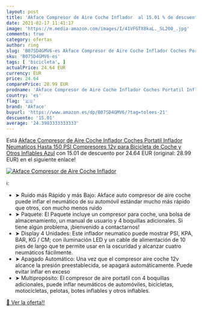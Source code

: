 ```yaml
---
layout: post
title: 'Akface Compresor de Aire Coche Inflador  al 15.01 % de descuento'
date: 2021-02-17 11:41:17
image: 'https://m.media-amazon.com/images/I/41VFGTX8kaL._SL200_.jpg'
comments: true
category: ofertas
author: ring
slug: 'B07SD4GMV6-es Akface Compresor de Aire Coche Inflador Coches Portatil...'
sku: 'B07SD4GMV6-es'
tags: [ 'bicicleta', ]
actualPrice: 24.64 EUR
currency: EUR
price: 24.64
comparePrice: 28.99 EUR
prodname: 'Akface Compresor de Aire Coche Inflador Coches Portatil Inflador Neumaticos Hasta 150 PSI Compresores 12v para Bicicleta de Coche y Otros Inflables Azul'
country: 'es'
flag: '🇪🇸'
brand: 'Akface'
buyurl: 'https://www.amazon.es/dp/B07SD4GMV6/?tag=tolees-21'
descuento: '15.01'
average: '24.3983333333333'
---
```


Está [Akface Compresor de Aire Coche Inflador Coches Portatil Inflador Neumaticos Hasta 150 PSI Compresores 12v para Bicicleta de Coche y Otros Inflables Azul](https://www.amazon.es/dp/B07SD4GMV6/?tag=tolees-21) con 15.01 de descuento por 24.64 EUR (original: 28.99 EUR) en el siguiente enlace!

[![Akface Compresor de Aire Coche Inflador ](https://m.media-amazon.com/images/I/41VFGTX8kaL._SL200_.jpg)](https://www.amazon.es/dp/B07SD4GMV6/?tag=tolees-21)

ℹ️:

- ➤ Ruido más Rápido y más Bajo: Akface auto compresor de aire coche puede inflar el neumático de su automóvil estándar mucho más rápido que otros, con mucho menos ruido
- ➤ Paquete: El Paquete incluye un compresor para coche, una bolsa de almacenamiento, un manual de usuario y 4 boquillas adicionales. Si tiene algún problema, ¡bienvenido a contactarnos!
- ➤ Display 4 Unidades: Este inflador neumatico puede mostrar PSI, KPA, BAR, KG / CM; con iluminación LED y un cable de alimentación de 10 pies de largo que te permite usar en la oscuridad y alcanzar cuatro neumáticos fácilmente.
- ➤ Apagado Automático: Una vez que el compresor aire coche 12v alcance la presión preestablecida, se apagará automáticamente. Puede evitar inflar en exceso
- ➤ Multipropósito: El compresor de aire portatil con 4 boquillas adicionales, puede inflar neumáticos de automóviles, bicicletas, motocicletas, pelotas, botes inflables y otros inflables.

[🛒 Ver la oferta!!](https://www.amazon.es/dp/B07SD4GMV6/?tag=tolees-21)
